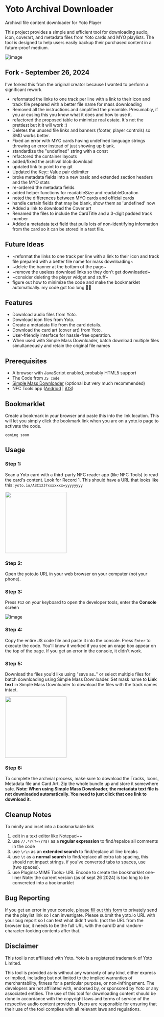 # Yoto Archival Downloader
Archival file content downloader for Yoto Player

This project provides a simple and efficient tool for downloading audio, icon, coverart, and metadata files from Yoto cards and MYO playlists. The tool is designed to help users easily backup their purchased content in a future-proof medium.

![image](https://github.com/user-attachments/assets/9baf2b9d-09fb-49a8-b91c-d2cf1fc92b1e)

## Fork - September 26, 2024

I've forked this from the original creator because I wanted to perform a significant rework.
- reformated the links to one track per line with a link to their icon and track file prepared with a better file name for mass downloading
- Removed all the instructions and simplified the preamble. Presumably, if you ar eusing this you know what it does and how to use it.
- refactored the proposed table to minimize real estate. It's not the prettiest but it it will work :)
- Deletes the unused file links and banners (footer, player controls) so SMD works better.
- Fixed an error with MYO cards having undefined language strings throwing an error instead of just showing up blank.
- standardize the "undefined" string with a const
- refactored the container layouts
- added/fixed the archival blob download
- updated link to point to my git
- Updated the Key:: Value pair delimiter
- broke metadata fields into a new basic and extended section headers and the MYO stats
- re-ordered the metadata fields
- added helper functions for readableSize and readableDuration
- noted the differences between MYO cards and official cards
- handle certain fields that may be blank, show them as 'undefined' now
- Added a link to download the Cover art
- Renamed the files to include the CardTitle and a 3-digit padded track number
- Added a metadata text field that pulls lots of non-identifying information from the card so it can be stored in a text file.

## Future Ideas
- ~reformat the links to one track per line with a link to their icon and track file prepared with a better file name for mass downloading~
- ~delete the banner at the bottom of the page~
- ~remove the useless download links so they don't get downloaded~
- ~consider deleting the player widget and stuff~
- figure out how to minimize the code and make the bookmarklet automatically. my code got too long 🤷‍♂️

## Features

- Download audio files from Yoto.
- Download icon files from Yoto.
- Create a metadata file from the card details.
- Download the card art (cover art) from Yoto.
- User-friendly interface for hassle-free operation.
- When used with Simple Mass Downloader, batch download multiple files simultaneously and retain the original file names


## Prerequisites

- A browser with JavaScript enabled, probably HTML5 support
- The Code from  `JS code`
- [Simple Mass Downloader](https://chromewebstore.google.com/detail/simple-mass-downloader/abdkkegmcbiomijcbdaodaflgehfffed) (optional but very much recommended)
- NFC Tools app ([Andriod](https://play.google.com/store/apps/details?id=com.wakdev.wdnfc&hl=en_US&gl=US) | [iOS](https://apps.apple.com/us/app/nfc-tools/id1252962749))

## Bookmarklet
Create a bookmark in your browser and paste this into the link location. This will let you simply click the bookmark link when you are on a yoto.io page to activate the code.
```
coming soon
```

## Usage

### Step 1:
Scan a Yoto card with a third-party NFC reader app (like NFC Tools) to read the card's content. Look for Record 1. This should have a URL that looks like this: `yoto.io/ABC123?xxxxxxx=yyyyyyyy`

<img src="imgs/NFC Tools.png" width="200" >


### Step 2:
Open the yoto.io URL in your web browser on your computer (not your phone).

### Step 3:
Press `F12` on your keyboard to open the developer tools, enter the **Console** screen

![image](https://github.com/user-attachments/assets/c09379bd-a317-42bf-be73-d06196927b09)

### Step 4:
Copy the entire JS code file and paste it into the console. Press `Enter` to execute the code. You'll know it worked if you see an orage box appear on the top of the page. If you get an error in the console, it didn't work. 

### Step 5:
Download the files you'd like using "save as.." or select multiple files for batch downloading using Simple Mass Downloader. Set mask name to **Link text** in Simple Mass Downloader to download the files with the track names intact. 

<img src="imgs/name mask.png" width="200" >

### Step 6:
To complete the archvial process, make sure to download the Tracks, Icons, Metadata file and Card Art. Zip the whole bundle up and store it somewhere safe.
**Note: When using Simple Mass Downloader, the metadata text file is not downloaded automatically. You need to just click that one link to download it.**

## Cleanup Notes
To minify and inset into a bookmarkable link
1. edit in a text editor like Notepad++
2. use `//.*?(?=\r?$)` as a **regular expression** to find/repalce all comments in the code
3. use `\r\n` as an **extended search** to find/replace all line breaks
4. use `\t`  as a **normal search** to find/replace all extra tab spacing, this should not impact strings. if you've converted tabs to spaces, use `  ` (two spaces).
5. use Plugins>MIME Tools> URL Encode to create the bookmarklet one-liner
   Note: the current version (as of sept 26 2024) is too long to be convereted into a bookmarklet

## Bug Reporting
If you get an error in your console, [please fill out this form](https://forms.gle/WhgsMjzJ2jmpN5Vx8) to privately send me the playlist link so I can investigate. Please submit the yoto.io URL with your bug report so I can test what didn't work. (not the URL from the browser bar, it needs to be the full URL with the cardID and random-character-looking contents after that.

## Disclaimer 
This tool is not affiliated with Yoto. Yoto is a registered trademark of Yoto Limited.

This tool is provided as-is without any warranty of any kind, either express or implied, including but not limited to the implied warranties of merchantability, fitness for a particular purpose, or non-infringement. The developers are not affiliated with, endorsed by, or sponsored by Yoto or any associated entities. The use of this tool for downloading content should be done in accordance with the copyright laws and terms of service of the respective audio content providers. Users are responsible for ensuring that their use of the tool complies with all relevant laws and regulations.


